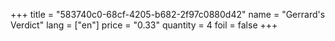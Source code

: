 +++
title = "583740c0-68cf-4205-b682-2f97c0880d42"
name = "Gerrard's Verdict"
lang = ["en"]
price = "0.33"
quantity = 4
foil = false
+++
